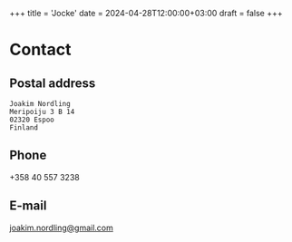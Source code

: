 +++
title = 'Jocke'
date = 2024-04-28T12:00:00+03:00
draft = false
+++

<!-- ## Home

I'm still looking for some time and inspiration to add some content here.

I registered the domain already on 2007-11-16 and didn't ever really get to add any more
content than the contact details. Now (as of 2024-04-28) I've switched to use
[Hugo](https://gohugo.io/) for building the site. Let's see if that gives me any more
motivation with the content. -->

# Contact

## Postal address

```
Joakim Nordling
Meripoiju 3 B 14
02320 Espoo
Finland
```

## Phone

+358 40 557 3238

## E-mail

joakim.nordling@gmail.com
